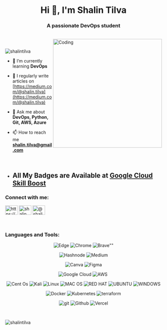 <h1 align="center">Hi 👋, I'm Shalin Tilva </h1>
<h3 align="center">A passionate DevOps student </h3>
<br/>

<img align="right" alt="Coding" width="350" src="https://camo.githubusercontent.com/5ddf73ad3a205111cf8c686f687fc216c2946a75005718c8da5b837ad9de78c9/68747470733a2f2f7468756d62732e6766796361742e636f6d2f4576696c4e657874446576696c666973682d736d616c6c2e676966">

<br/>

<p align="left"> <img src="https://komarev.com/ghpvc/?username=shalintilva&label=Profile%20views&color=0e75b6&style=flat" alt="shalintilva" /> </p>

- 🌱 I’m currently learning **DevOps**

- 📝 I regularly write articles on [https://medium.com/@shalin.tilva](https://medium.com/@shalin.tilva)

- 💬 Ask me about **DevOps, Python, Git, AWS, Azure**

- 📫 How to reach me **shalin.tilva@gmail.com**

<br />



- ## All My Badges are Available at [Google Cloud Skill Boost](https://www.cloudskillsboost.google/public_profiles/48b4cefc-111d-4ad8-a492-fc9697fb71de)

<h3 align="left">Connect with me:</h3>
<p align="left">
<a href="https://www.linkedin.com/in/shalin-tilva-b71b26211/" target="blank"><img align="center" src="https://raw.githubusercontent.com/rahuldkjain/github-profile-readme-generator/master/src/images/icons/Social/linked-in-alt.svg" alt="https://www.linkedin.com/in/sheel-sachania-2910bb180/" height="30" width="40" /></a>
<a href="https://instagram.com/shalintilva_" target="blank"><img align="center" src="https://raw.githubusercontent.com/rahuldkjain/github-profile-readme-generator/master/src/images/icons/Social/instagram.svg" alt="shalin" height="30" width="40" /></a>
<a href="https://medium.com/@shalin.tilva" target="blank"><img align="center" src="https://raw.githubusercontent.com/rahuldkjain/github-profile-readme-generator/master/src/images/icons/Social/medium.svg" alt="@shalin.tilva" height="30" width="40" /></a>
</p>

<br />
<h3 align="left">Languages and Tools:</h3>

<p  align="center">
<img  alt="Edge"  src="https://img.shields.io/badge/Edge-0078D7?style=for-the-badge&logo=Microsoft-edge&logoColor=white"/>
<img  alt="Chrome"  src="https://img.shields.io/badge/Google%20Chrome-4285F4?style=for-the-badge&logo=GoogleChrome&logoColor=white"/>
<img  alt=Brave""  src="https://img.shields.io/badge/Brave-FB542B?style=for-the-badge&logo=Brave&logoColor=white"/>
</p>

<p align="Center"> 
 <img  alt="Hashnode"  src="https://img.shields.io/badge/Hashnode-2962FF?style=for-the-badge&logo=hashnode&logoColor=white"/>
<img  alt="Medium"  src="https://img.shields.io/badge/Medium-12100E?style=for-the-badge&logo=medium&logoColor=white"/>
</p>

<p  align="center">
<img  alt="Canva"  src="https://img.shields.io/badge/Canva-%2300C4CC.svg?style=for-the-badge&logo=Canva&logoColor=white"/>
<img  alt="Figma"  src="https://img.shields.io/badge/figma-%23F24E1E.svg?style=for-the-badge&logo=figma&logoColor=white"/>
</p>

<p  align="center">
  <img  alt="Google Cloud"  src="https://img.shields.io/badge/GoogleCloud-%234285F4.svg?style=for-the-badge&logo=google-cloud&logoColor=white"/>
  <img  alt="AWS "  src="https://img.shields.io/badge/AWS-%23FF9900.svg?style=for-the-badge&logo=amazon-aws&logoColor=white"/>
  <img alt=""Firebase"  src="https://img.shields.io/badge/firebase-%23039BE5.svg?style=for-the-badge&logo=firebase"/>
</p>
                                                                                                                   
 <p  align="center">
<img  alt="Cent Os"  src="https://img.shields.io/badge/cent%20os-002260?style=for-the-badge&logo=centos&logoColor=F0F0F0 "/>
<img  alt="Kali"  src="https://img.shields.io/badge/Kali-268BEE?style=for-the-badge&logo=kalilinux&logoColor=white"/>
<img  alt="Linux"  src="https://img.shields.io/badge/Linux-FCC624?style=for-the-badge&logo=linux&logoColor=black"/>
<img  alt="MAC OS"  src="https://img.shields.io/badge/mac%20os-000000?style=for-the-badge&logo=macos&logoColor=F0F0F0"/>
<img alt="RED HAT"  src="https://img.shields.io/badge/Red%20Hat-EE0000?style=for-the-badge&logo=redhat&logoColor=white"/>
<img alt="UBUNTU"  src="https://img.shields.io/badge/Ubuntu-E95420?style=for-the-badge&logo=ubuntu&logoColor=white"/>
<img alt="WINDOWS" src="https://img.shields.io/badge/Windows-0078D6?style=for-the-badge&logo=windows&logoColor=white"/>                                                                                                                  
</p>
                                                                                                                     
<p  align="center">
<img  alt="Docker"  src="https://img.shields.io/badge/docker-%230db7ed.svg?style=for-the-badge&logo=docker&logoColor=white"/>
<img  alt="Kubernetes"  src="https://img.shields.io/badge/kubernetes-%23326ce5.svg?style=for-the-badge&logo=kubernetes&logoColor=white"/>
<img  alt="terraform"  src="https://img.shields.io/badge/terraform-%235835CC.svg?style=for-the-badge&logo=terraform&logoColor=white"/>
</p>
                                                                                                                     
<p  align="center">
<img  alt="git"  src="https://img.shields.io/badge/GIT-%23E34F26.svg?style=for-the-badge&logo=git&logoColor=white"/>
<img  alt="Github"  src="https://img.shields.io/badge/github-%23000000.svg?style=for-the-badge&logo=github&logoColor=white"/>
<img  alt="Vercel"  src="https://img.shields.io/badge/vercel-%23000000.svg?style=for-the-badge&logo=vercel&logoColor=white"/>
</p>

                                                                                                                           
                                                                                                                   
<br />


<p><img align="center" src="https://github-readme-streak-stats.herokuapp.com/?user=shalintilva&" alt="shalintilva" /></p>

